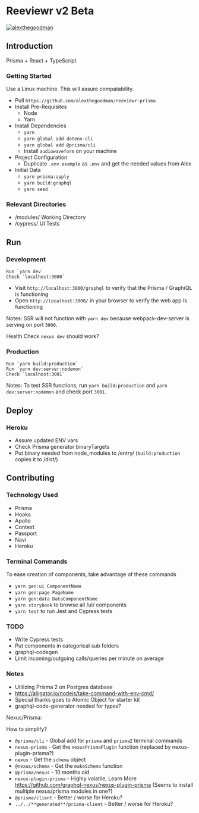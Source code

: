 # Reeviewr v2 Beta

[![alexthegoodman](https://circleci.com/gh/alexthegoodman/reeviewr-prisma.svg?style=svg)](https://app.circleci.com/pipelines/github/alexthegoodman/reeviewr-prisma)

## Introduction

Prisma + React + TypeScript

### Getting Started

Use a Linux machine. This will assure compatability.

- Pull `https://github.com/alexthegoodman/reeviewr-prisma`
- Install Pre-Requisites
  - Node
  - Yarn
- Install Dependencies
  - `yarn`
  - `yarn global add dotenv-cli`
  - `yarn global add @prisma/cli`
  - Install `audiowaveform` on your machine
- Project Configuration
  - Duplicate `.env.example` as `.env` and get the needed values from Alex
- Initial Data
  - `yarn prisma:apply`
  - `yarn build:graphql`
  - `yarn seed`

### Relevant Directories

- /modules/ Working Directory
- /cypress/ UI Tests

## Run

### Development

```
Run `yarn dev`
Check `localhost:3000`
```

- Visit `http://localhost:3000/graphql` to verify that the Prisma / GraphiQL is functioning
- Open `http://localhost:3000/` in your browser to verify the web app is functioning

Notes: SSR will not function with `yarn dev` because webpack-dev-server is serving on port `3000`.

Health Check `nexus dev` should work?

### Production

```
Run `yarn build:production`
Run `yarn dev:server:nodemon`
Check `localhost:3001`
```

Notes: To test SSR functions, run `yarn build:production` and `yarn dev:server:nodemon` and check port `3001`.

## Deploy

### Heroku

- Assure updated ENV vars
- Check Prisma generator binaryTargets
- Put binary needed from node_modules to /entry/ (`build:production` copies it to /dist/)

## Contributing

### Technology Used

- Prisma
- Hooks
- Apollo
- Context
- Passport
- Navi
- Heroku

### Terminal Commands

To ease creation of components, take advantage of these commands

- `yarn gen:ui ComponentName`
- `yarn gen:page PageName`
- `yarn gen:data DataComponentName`
- `yarn storybook` to browse all /ui/ components
- `yarn test` to run Jest and Cypress tests

### TODO

- Write Cypress tests
- Put components in categorical sub folders
- graphql-codegen
- Limit incoming/outgoing calls/queries per minute on average

### Notes

- Utilizing Prisma 2 on Postgres database
- https://alligator.io/nodejs/take-command-with-env-cmd/
- Special thanks goes to Atomic Object for starter kit
- graphql-code-generator needed for types?

Nexus/Prisma:

How to simplify?

- `@prisma/cli` - Global add for `prisma` and `prisma2` terminal commands
- `nexus-prisma` - Get the `nexusPrismaPlugin` function (replaced by nexus-plugin-prisma?)
- `nexus` - Get the `schema` object
- `@nexus/schema` - Get the `makeSchema` function
- `@prisma/nexus` - 10 months old
- `nexus-plugin-prisma` - Highly volatile, Learn More https://github.com/graphql-nexus/nexus-plugin-prisma (Seems to install multiple nexus/prisma modules in one?)
- `@prisma/client` - Better / worse for Heroku?
- `../../**generated**/prisma-client` - Better / worse for Heroku?
